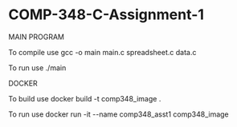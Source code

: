 # COMP-348-C-Assignment-1

MAIN PROGRAM

To compile use
gcc -o main main.c spreadsheet.c data.c

To run use 
./main

DOCKER

To build use
docker build -t comp348_image .

To run use
docker run -it --name comp348_asst1 comp348_image
